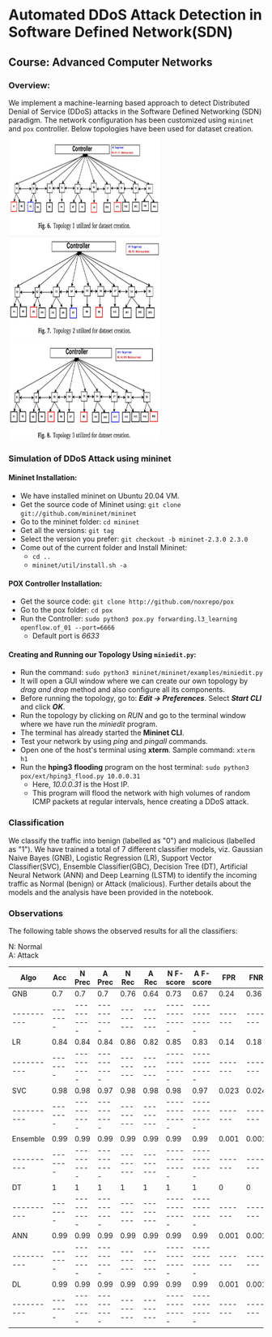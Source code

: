 # Automated DDoS Attack Detection in Software Defined Network(SDN)

## Course: Advanced Computer Networks

### Overview:  
We implement a machine-learning based approach to detect Distributed Denial of Service (DDoS) attacks in the Software Defined Networking (SDN) paradigm. The network configuration has been customized using `mininet` and `pox` controller. Below topologies have been used for dataset creation.  
<img src="/Images/Topology1.JPG" alt="Topology 1" style="height: 200px; width:300px;"/> <img src="/Images/Topology2.JPG" alt="Topology 1" style="height: 200px; width:300px;"/> <img src="/Images/Topology3.JPG" alt="Topology 1" style="height: 200px; width:300px;"/>  

### Simulation of DDoS Attack using mininet
#### Mininet Installation:
- We have installed mininet on Ubuntu 20.04 VM.
- Get the source code of Mininet using: `git clone git://github.com/mininet/mininet`
- Go to the mininet folder: `cd mininet`
- Get all the versions: `git tag`
- Select the version you prefer: `git checkout -b mininet-2.3.0 2.3.0`
- Come out of the current folder and Install Mininet: 
    - `cd ..`
    - `mininet/util/install.sh -a` 

#### POX Controller Installation:
- Get the source code: `git clone http://github.com/noxrepo/pox`
- Go to the pox folder: `cd pox`
- Run the Controller: `sudo python3 pox.py forwarding.l3_learning openflow.of_01 --port=6666`
    - Default port is *6633*

#### Creating and Running our Topology Using `miniedit.py`:
- Run the command: `sudo python3 mininet/mininet/examples/miniedit.py`
- It will open a GUI window where we can create our own topology by *drag and drop* method and also configure all its components.
- Before running the topology, go to: ***Edit -> Preferences***. Select ***Start CLI*** and click ***OK***.
- Run the topology by clicking on *RUN* and go to the terminal window where we have run the *miniedit* program.
- The terminal has already started the **Mininet CLI**.
- Test your network by using *ping* and *pingall* commands.
- Open one of the host's terminal using **xterm**. Sample command: `xterm h1`
- Run the **hping3 flooding** program on the host terminal: `sudo python3 pox/ext/hping3_flood.py 10.0.0.31`
    - Here, *10.0.0.31* is the Host IP.
    - This program will flood the network with high volumes of random ICMP packets at regular intervals, hence creating a DDoS attack.

### Classification
We classify the traffic into benign (labelled as "0") and malicious (labelled as "1").  We have trained a total of 7 different classifier models, viz. Gaussian Naive Bayes (GNB), Logistic Regression (LR), Support Vector Classifier(SVC), Ensemble Classifier(GBC), Decision Tree (DT), Artificial Neural Network (ANN) and Deep Learning (LSTM) to identify the incoming traffic as Normal (benign) or Attack (malicious). Further details about the models and the analysis have been provided in the notebook.    

### Observations
The following table shows the observed results for all the classifiers:  

N: Normal   
A: Attack  

| Algo     |   Acc |   N Prec |   A Prec |   N Rec |   A Rec |   N F-score |   A F-score |   FPR |   FNR |
|----------|-------|----------|----------|---------|---------|-------------|-------------|-------|-------|
| GNB      |  0.7  |     0.7  |     0.7  |    0.76 |    0.64 |        0.73 |        0.67 | 0.24  | 0.36  |
|----------|-------|----------|----------|---------|---------|-------------|-------------|-------|-------|
| LR       |  0.84 |     0.84 |     0.84 |    0.86 |    0.82 |        0.85 |        0.83 | 0.14  | 0.18  |
|----------|-------|----------|----------|---------|---------|-------------|-------------|-------|-------|
| SVC      |  0.98 |     0.98 |     0.97 |    0.98 |    0.98 |        0.98 |        0.97 | 0.023 | 0.024 |
|----------|-------|----------|----------|---------|---------|-------------|-------------|-------|-------|
| Ensemble |  0.99 |     0.99 |     0.99 |    0.99 |    0.99 |        0.99 |        0.99 | 0.001 | 0.001 |
|----------|-------|----------|----------|---------|---------|-------------|-------------|-------|-------|
| DT       |  1    |     1    |     1    |    1    |    1    |        1    |        1    | 0     | 0     |
|----------|-------|----------|----------|---------|---------|-------------|-------------|-------|-------|
| ANN      |  0.99 |     0.99 |     0.99 |    0.99 |    0.99 |        0.99 |        0.99 | 0.001 | 0.001 |
|----------|-------|----------|----------|---------|---------|-------------|-------------|-------|-------|
| DL       |  0.99 |     0.99 |     0.99 |    0.99 |    0.99 |        0.99 |        0.99 | 0.001 | 0.001 |
|----------|-------|----------|----------|---------|---------|-------------|-------------|-------|-------|
  


